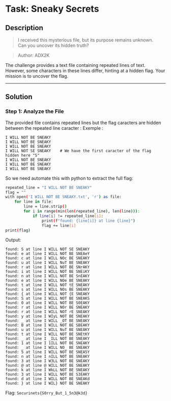 # Task: Sneaky Secrets

## Description
> I received this mysterious file, but its purpose remains unknown.  
> Can you uncover its hidden truth?

> Author: ADX2K

The challenge provides a text file containing repeated lines of text. However, some characters in these lines differ, hinting at a hidden flag. Your mission is to uncover the flag.

---

## Solution

### Step 1: Analyze the File
The provided file contains repeated lines but the flag caracters are hidden between the repeated line caracter :
Exemple : 
```
I WILL NOT BE SNEAKY
I WILL NOT BE SNEAKY
I WILL NOT BE SNEAKY
I WILL NOT SE SNEAKY    # We have the first caracter of the flag hidden here "S"
I WILL NOT BE SNEAKY
I WILL NOT BE SNEAKY
I WILL NOT BE SNEAKY
```
So we need automate this with python to extract the full flag: 
```bash
repeated_line = "I WILL NOT BE SNEAKY"
flag = ""
with open('I WILL NOT BE SNEAKY.txt', 'r') as file:
    for line in file:
        line = line.strip()
        for i in range(min(len(repeated_line), len(line))):
            if line[i] != repeated_line[i]:
                print(f"found: {line[i]} at line {line}")
                flag += line[i]
print(flag)
```
Output:
```
found: S at line I WILL NOT SE SNEAKY
found: e at line I WILL NOT BE SNEAeY
found: c at line I WILL NOc BE SNEAKY
found: u at line I WILL NuT BE SNEAKY
found: r at line I WILL NOT BE SNrAKY
found: i at line I WILL NOT BE SNEiKY
found: n at line I WILL NOT BE SnEAKY
found: e at line I WILL NOe BE SNEAKY
found: t at line I WILL NOT tE SNEAKY
found: s at line I WILL NOs BE SNEAKY
found: { at line I WILL NOT {E SNEAKY
found: S at line I WILL NOT BE SNEAKS
found: 0 at line I WILL NOT BE S0EAKY
found: r at line I WILL NOr BE SNEAKY
found: r at line I WILL NOT rE SNEAKY
found: y at line I WIyL NOT BE SNEAKY
found: _ at line I WILL _OT BE SNEAKY
found: B at line I WILL NOT BE SBEAKY
found: u at line I WILL NuT BE SNEAKY
found: t at line I WILL NOT BE SNEtKY
found: _ at line I _ILL NOT BE SNEAKY
found: 1 at line I 1ILL NOT BE SNEAKY
found: _ at line I WILL NO_ BE SNEAKY
found: 5 at line I WILL NOT BE SNEA5Y
found: n at line I nILL NOT BE SNEAKY
found: 3 at line I W3LL NOT BE SNEAKY
found: @ at line @ WILL NOT BE SNEAKY
found: k at line I WkLL NOT BE SNEAKY
found: 3 at line I WILL NOT BE S3EAKY
found: d at line I WILL NOT BE SNEAKd
found: } at line I WIL} NOT BE SNEAKY
```
Flag: ```Securinets{S0rry_But_1_5n3@k3d}```
